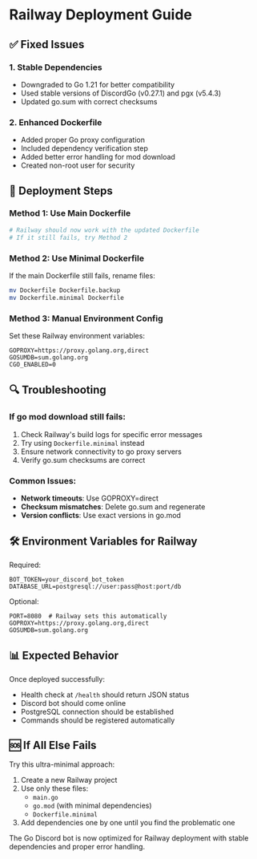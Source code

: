 # Railway Deployment Guide

## ✅ Fixed Issues

### 1. Stable Dependencies
- Downgraded to Go 1.21 for better compatibility
- Used stable versions of DiscordGo (v0.27.1) and pgx (v5.4.3)
- Updated go.sum with correct checksums

### 2. Enhanced Dockerfile
- Added proper Go proxy configuration
- Included dependency verification step
- Added better error handling for mod download
- Created non-root user for security

## 🚀 Deployment Steps

### Method 1: Use Main Dockerfile
```bash
# Railway should now work with the updated Dockerfile
# If it still fails, try Method 2
```

### Method 2: Use Minimal Dockerfile
If the main Dockerfile still fails, rename files:
```bash
mv Dockerfile Dockerfile.backup
mv Dockerfile.minimal Dockerfile
```

### Method 3: Manual Environment Config
Set these Railway environment variables:
```
GOPROXY=https://proxy.golang.org,direct
GOSUMDB=sum.golang.org
CGO_ENABLED=0
```

## 🔍 Troubleshooting

### If go mod download still fails:
1. Check Railway's build logs for specific error messages
2. Try using `Dockerfile.minimal` instead
3. Ensure network connectivity to go proxy servers
4. Verify go.sum checksums are correct

### Common Issues:
- **Network timeouts**: Use GOPROXY=direct
- **Checksum mismatches**: Delete go.sum and regenerate
- **Version conflicts**: Use exact versions in go.mod

## 🛠️ Environment Variables for Railway

Required:
```
BOT_TOKEN=your_discord_bot_token
DATABASE_URL=postgresql://user:pass@host:port/db
```

Optional:
```
PORT=8080  # Railway sets this automatically
GOPROXY=https://proxy.golang.org,direct
GOSUMDB=sum.golang.org
```

## 📊 Expected Behavior

Once deployed successfully:
- Health check at `/health` should return JSON status
- Discord bot should come online
- PostgreSQL connection should be established
- Commands should be registered automatically

## 🆘 If All Else Fails

Try this ultra-minimal approach:
1. Create a new Railway project
2. Use only these files:
   - `main.go`
   - `go.mod` (with minimal dependencies)
   - `Dockerfile.minimal`
3. Add dependencies one by one until you find the problematic one

The Go Discord bot is now optimized for Railway deployment with stable dependencies and proper error handling.